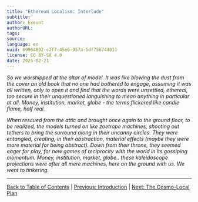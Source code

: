 ```yaml
---
title: "Ethereum Localism: Interlude"
subtitle: 
author: Exeunt
authorURL: 
tags: 
source: 
language: en
uuid: 69964802-c2f7-45e6-957a-5df756744811
license: CC BY-SA 4.0
date: 2025-02-21
---
```

_So we worshipped at the altar of model. It was like blowing the dust from the cover an old book that no one had bothered to engage, assuming it was all written, only to open it and find that the words were unsettled, ethereal, too secure in their unquestioned languishing to mean anything in particular at all. Money, institution, market, globe - the terms flickered like candle flame, half real._

_When rescued from the attic and brought once again to the ground floor, to be realized, the models turned on like zoetrope machines, shooting out tethers to bring the surround along in their uncanny circles. They were entangled, creating, in their abstraction, material effects (maybe they were more material for being abstract). Down from their throne, they seemed eager for play, for new games of reciprocity with the world in its gossiping momentum. Money, institution, market, globe.. these kaleidoscope projections were after all mere machines, here on the ground with us. We went to tinkering._

---

[Back to Table of Contents](content/library/Ethereum-Localism/ethereum-localism-book/index.md) | [Previous: Introduction](ethereum-localism-book-01-introduction.md) | [Next: The Cosmo-Local Plan](ethereum-localism-book-03-cosmo-local-plan.md)